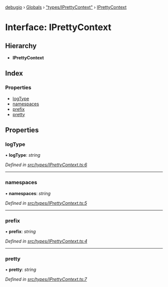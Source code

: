 [debugio](../README.md) › [Globals](../globals.md) › ["types/IPrettyContext"](../modules/_types_iprettycontext_.md) › [IPrettyContext](_types_iprettycontext_.iprettycontext.md)

# Interface: IPrettyContext

## Hierarchy

* **IPrettyContext**

## Index

### Properties

* [logType](_types_iprettycontext_.iprettycontext.md#logtype)
* [namespaces](_types_iprettycontext_.iprettycontext.md#namespaces)
* [prefix](_types_iprettycontext_.iprettycontext.md#prefix)
* [pretty](_types_iprettycontext_.iprettycontext.md#pretty)

## Properties

###  logType

• **logType**: *string*

*Defined in [src/types/IPrettyContext.ts:6](https://github.com/kislball/debugio/blob/e6c0d0f/src/types/IPrettyContext.ts#L6)*

___

###  namespaces

• **namespaces**: *string*

*Defined in [src/types/IPrettyContext.ts:5](https://github.com/kislball/debugio/blob/e6c0d0f/src/types/IPrettyContext.ts#L5)*

___

###  prefix

• **prefix**: *string*

*Defined in [src/types/IPrettyContext.ts:4](https://github.com/kislball/debugio/blob/e6c0d0f/src/types/IPrettyContext.ts#L4)*

___

###  pretty

• **pretty**: *string*

*Defined in [src/types/IPrettyContext.ts:7](https://github.com/kislball/debugio/blob/e6c0d0f/src/types/IPrettyContext.ts#L7)*
